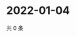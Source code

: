 # 2022-01-04

共 0 条

<!-- BEGIN WEIBO -->
<!-- 最后更新时间 Tue Jan 04 2022 17:09:30 GMT+0800 (China Standard Time) -->

<!-- END WEIBO -->
